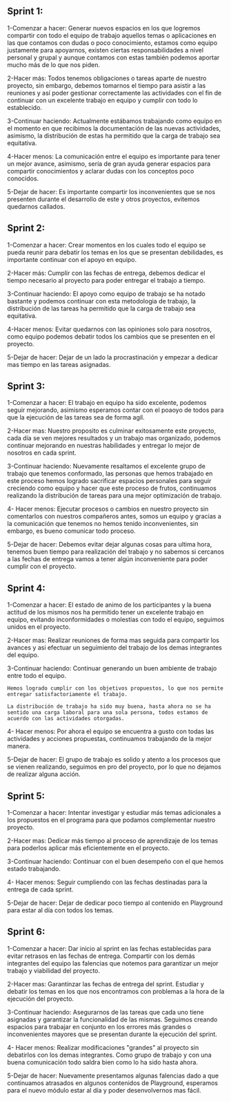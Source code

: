 ## Sprint 1:
1-Comenzar a hacer:
    Generar nuevos espacios en los que logremos compartir con todo el equipo de trabajo aquellos temas o aplicaciones en las que contamos con dudas o poco conocimiento, estamos como equipo justamente para apoyarnos, existen ciertas responsabilidades a nivel personal y grupal y aunque contamos con estas también podemos aportar mucho más de lo que nos piden.

2-Hacer más:
    Todos tenemos obligaciones o tareas aparte de nuestro proyecto, sin embargo, debemos tomarnos el tiempo para asistir a las reuniones y así poder gestionar correctamente las actividades con el fin de continuar con un excelente trabajo en equipo y cumplir con todo lo establecido.

3-Continuar haciendo:
    Actualmente estábamos trabajando como equipo en el momento en que recibimos la documentación de las nuevas actividades, asimismo, la distribución de estas ha permitido que la carga de trabajo sea equitativa.

4-Hacer menos:
    La comunicación entre el equipo es importante para tener un mejor avance, asimismo, sería de gran ayuda generar espacios para compartir conocimientos y aclarar dudas con los conceptos poco conocidos.

5-Dejar de hacer:
    Es importante compartir los inconvenientes que se nos presenten durante el desarrollo de este y otros proyectos, evitemos quedarnos callados.


## Sprint 2:
1-Comenzar a hacer:
    Crear momentos en los cuales todo el equipo se pueda reunir para debatir los temas en los que se presentan debilidades, es importante continuar con el apoyo en equipo.

2-Hacer más:
    Cumplir con las fechas de entrega, debemos dedicar el tiempo necesario al proyecto para poder entregar el trabajo a tiempo.

3-Continuar haciendo:
    El apoyo como equipo de trabajo se ha notado bastante y podemos continuar con esta metodologia de trabajo, la distribución de las tareas ha permitido que la carga de trabajo sea equitativa.

4-Hacer menos:
    Evitar quedarnos con las opiniones solo para nosotros, como equipo podemos debatir todos los cambios que se presenten en el proyecto.    

5-Dejar de hacer:
    Dejar de un lado la procrastinación y empezar a dedicar mas tiempo en las tareas asignadas.


## Sprint 3:
1-Comenzar a hacer: 
    El trabajo en equipo ha sido excelente, podemos seguir mejorando, asimismo esperamos contar con el poaoyo de todos para que la ejecución de las tareas sea de forma agil.

2-Hacer mas:
    Nuestro proposito es culminar exitosamente este proyecto, cada día se ven mejores resultados y un trabajo mas organizado, podemos continuar mejorando en nuestras habilidades y entregar lo mejor de nosotros en cada sprint.

3-Continuar haciendo:
    Nuevamente resaltamos el excelente grupo de trabajo que tenemos conformado, las personas que hemos trabajado en este proceso hemos logrado sacrificar espacios personales para seguir creciendo como equipo y hacer que este proceso de frutos, continuamos realizando la distribución de tareas para una mejor optimización de trabajo.

4- Hacer menos:
    Ejecutar procesos o cambios en nuestro proyecto sin comentarlos con nuestros compañeros antes, somos un equipo y gracias a la comunicación que tenemos no hemos tenido inconvenientes, sin embargo, es bueno comunicar todo proceso.

5-Dejar de hacer:
    Debemos evitar dejar algunas cosas para ultima hora, tenemos buen tiempo para realización del trabajo y no sabemos si cercanos a las fechas de entrega vamos a tener algún inconveniente para poder cumplir con el proyecto.


## Sprint 4:
1-Comenzar a hacer: 
    El estado de animo de los participantes y la buena actitud de los mismos nos ha permitido tener un excelente trabajo en equipo, evitando inconformidades o molestias con todo el equipo, seguimos unidos en el proyecto.

2-Hacer mas:
    Realizar reuniones de forma mas seguida para compartir los avances y asi efectuar un seguimiento del trabajo de los demas integrantes del equipo.

3-Continuar haciendo:
    Continuar generando un buen ambiente de trabajo entre todo el equipo.

    Hemos logrado cumplir con los objetivos propuestos, lo que nos permite entregar satisfactoriamente el trabajo.

    La distribución de trabajo ha sido muy buena, hasta ahora no se ha sentido una carga laboral para una sola persona, todos estamos de acuerdo con las actividades otorgadas.

4- Hacer menos:
    Por ahora el equipo se encuentra a gusto con todas las actividades y acciones propuestas, continuamos trabajando de la mejor manera.

5-Dejar de hacer:
    El grupo de trabajo es solido y atento a los procesos que se vienen realizando, seguimos en pro del proyecto, por lo que no dejamos de realizar alguna acción.


## Sprint 5:
1-Comenzar a hacer: 
    Intentar investigar y estudiar más temas adicionales a los propuestos en el programa para que podamos complementar nuestro proyecto.

2-Hacer mas:
    Dedicar más tiempo al proceso de aprendizaje de los temas para poderlos aplicar más eficientemente en el proyecto.

3-Continuar haciendo:
    Continuar con el buen desempeño con el que hemos estado trabajando.

4- Hacer menos:
    Seguir cumpliendo con las fechas destinadas para la entrega de cada sprint.

5-Dejar de hacer:
    Dejar de dedicar poco tiempo al contenido en Playground para estar al día con todos los temas.


## Sprint 6:
1-Comenzar a hacer:
    Dar inicio al sprint en las fechas establecidas para evitar retrasos en las fechas de entrega.
    Compartir con los demás integrantes del equipo las falencias que notemos para garantizar un mejor trabajo y viabilidad del proyecto.

2-Hacer mas:
    Garantinzar las fechas de entrega del sprint.
    Estudiar y debatir los temas en los que nos encontramos con problemas a la hora de la ejecución del proyecto.

3-Continuar haciendo:
    Asegurarnos de las tareas que cada uno tiene asignadas y garantizar la funcionalidad de las mismas.
    Seguimos creando espacios para trabajar en conjunto en los errores más grandes o inconvenientes mayores que se presentan durante la ejecución del sprint.

4- Hacer menos:
    Realizar modificaciones "grandes" al proyecto sin debatirlos con los demas integrantes. Como grupo de trabajo y con una buena comunicación todo saldra bien como lo ha sido hasta ahora.

5-Dejar de hacer:
    Nuevamente presentamos algunas falencias dado a que continuamos atrasados en algunos contenidos de Playground, esperamos para el nuevo módulo estar al día y poder desenvolvernos mas fácil.